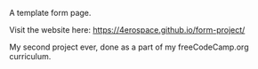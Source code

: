 A template form page.

Visit the website here: https://4erospace.github.io/form-project/

My second project ever, done as a part of my freeCodeCamp.org curriculum.